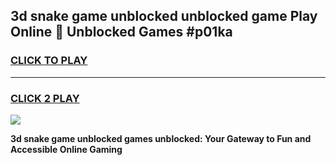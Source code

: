 
## 3d snake game unblocked unblocked game Play Online 👋 Unblocked Games #p01ka
<h3>
<a href="https://premium.freeplayer.one?title=3d_snake_game_unblocked&ref=21F">CLICK TO PLAY</a></h3>
<hr>

<h3>
<a href="https://premium.freeplayer.one?title=3d_snake_game_unblocked&ref=21F">CLICK 2 PLAY</a>
  
</h3>

<a href="https://premium.freeplayer.one?title=3d_snake_game_unblocked&ref=21F/"><img src="https://clearcache.store/games.png"></a>


**3d snake game unblocked games unblocked: Your Gateway to Fun and Accessible Online Gaming**
